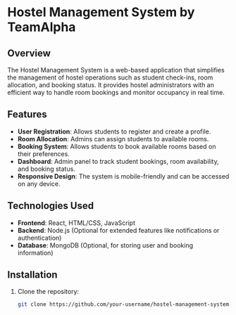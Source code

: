 # Hostel Management System by TeamAlpha

## Overview
The Hostel Management System is a web-based application that simplifies the management of hostel operations such as student check-ins, room allocation, and booking status. It provides hostel administrators with an efficient way to handle room bookings and monitor occupancy in real time.

## Features
- **User Registration**: Allows students to register and create a profile.
- **Room Allocation**: Admins can assign students to available rooms.
- **Booking System**: Allows students to book available rooms based on their preferences.
- **Dashboard**: Admin panel to track student bookings, room availability, and booking status.
- **Responsive Design**: The system is mobile-friendly and can be accessed on any device.

## Technologies Used
- **Frontend**: React, HTML/CSS, JavaScript
- **Backend**: Node.js (Optional for extended features like notifications or authentication)
- **Database**: MongoDB (Optional, for storing user and booking information)

## Installation
1. Clone the repository:
   ```bash
   git clone https://github.com/your-username/hostel-management-system.git
